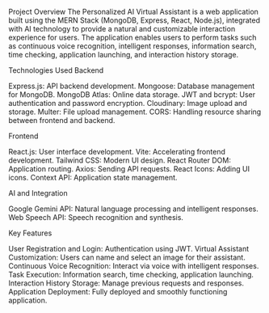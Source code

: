 Project Overview
The Personalized AI Virtual Assistant is a web application built using the MERN Stack (MongoDB, Express, React, Node.js), integrated with AI technology to provide a natural and customizable interaction experience for users.
The application enables users to perform tasks such as continuous voice recognition, intelligent responses, information search, time checking, application launching, and interaction history storage.

Technologies Used
Backend

Express.js: API backend development.
Mongoose: Database management for MongoDB.
MongoDB Atlas: Online data storage.
JWT and bcrypt: User authentication and password encryption.
Cloudinary: Image upload and storage.
Multer: File upload management.
CORS: Handling resource sharing between frontend and backend.

Frontend

React.js: User interface development.
Vite: Accelerating frontend development.
Tailwind CSS: Modern UI design.
React Router DOM: Application routing.
Axios: Sending API requests.
React Icons: Adding UI icons.
Context API: Application state management.

AI and Integration

Google Gemini API: Natural language processing and intelligent responses.
Web Speech API: Speech recognition and synthesis.


Key Features

User Registration and Login: Authentication using JWT.
Virtual Assistant Customization: Users can name and select an image for their assistant.
Continuous Voice Recognition: Interact via voice with intelligent responses.
Task Execution: Information search, time checking, application launching.
Interaction History Storage: Manage previous requests and responses.
Application Deployment: Fully deployed and smoothly functioning application.
